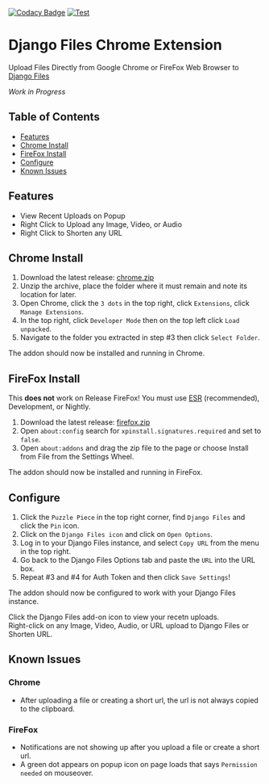 [![Codacy Badge](https://app.codacy.com/project/badge/Grade/7842944ada6b4c7ebb4f9dc83ed6a654)](https://app.codacy.com/gh/django-files/web-extension/dashboard?utm_source=gh&utm_medium=referral&utm_content=&utm_campaign=Badge_grade)
[![Test](https://github.com/django-files/web-extension/actions/workflows/test.yaml/badge.svg)](https://github.com/django-files/web-extension/actions/workflows/test.yaml)
# Django Files Chrome Extension

Upload Files Directly from Google Chrome or FireFox Web Browser to [Django Files](https://github.com/django-files/django-files)

_Work in Progress_

## Table of Contents

*   [Features](#features)
*   [Chrome Install](#chrome-install)
*   [FireFox Install](#firefox-install)
*   [Configure](#configure)
*   [Known Issues](#known-issues)

## Features

-   View Recent Uploads on Popup
-   Right Click to Upload any Image, Video, or Audio
-   Right Click to Shorten any URL

## Chrome Install

1.  Download the latest release: [chrome.zip](https://github.com/django-files/web-extension/releases/latest/download/chrome.zip)
1.  Unzip the archive, place the folder where it must remain and note its location for later.
1.  Open Chrome, click the `3 dots` in the top right, click `Extensions`, click `Manage Extensions`.
1.  In the top right, click `Developer Mode` then on the top left click `Load unpacked`.
1.  Navigate to the folder you extracted in step #3 then click `Select Folder`.

The addon should now be installed and running in Chrome. 

## FireFox Install

This **does not** work on Release FireFox! You must use [ESR](https://www.mozilla.org/en-CA/firefox/all/#product-desktop-esr) (recommended), Development, or Nightly.

1.  Download the latest release: [firefox.zip](https://github.com/django-files/web-extension/releases/latest/download/firefox.zip)
1.  Open `about:config` search for `xpinstall.signatures.required` and set to `false`.
1.  Open `about:addons` and drag the zip file to the page or choose Install from File from the Settings Wheel.

The addon should now be installed and running in FireFox.

## Configure

1.  Click the `Puzzle Piece` in the top right corner, find `Django Files` and click the `Pin` icon.
1.  Click on the `Django Files icon` and click on `Open Options`.
1.  Log in to your Django Files instance, and select `Copy URL` from the menu in the top right.
1.  Go back to the Django Files Options tab and paste the `URL` into the URL box.
1.  Repeat #3 and #4 for Auth Token and then click `Save Settings`!

The addon should now be configured to work with your Django Files instance.

Click the Django Files add-on icon to view your recetn uploads.  
Right-click on any Image, Video, Audio, or URL upload to Django Files or Shorten URL.  

## Known Issues

### Chrome

-   After uploading a file or creating a short url, the url is not always copied to the clipboard.

### FireFox

-   Notifications are not showing up after you upload a file or create a short url.
-   A green dot appears on popup icon on page loads that says `Permission needed` on mouseover.

